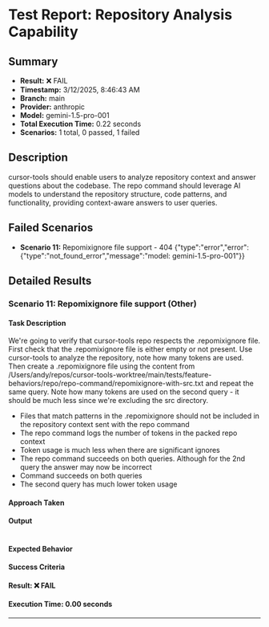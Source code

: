 # Test Report: Repository Analysis Capability

## Summary

- **Result:** ❌ FAIL
- **Timestamp:** 3/12/2025, 8:46:43 AM
- **Branch:** main
- **Provider:** anthropic
- **Model:** gemini-1.5-pro-001
- **Total Execution Time:** 0.22 seconds
- **Scenarios:** 1 total, 0 passed, 1 failed

## Description

cursor-tools should enable users to analyze repository context and answer questions about the codebase. The repo command should leverage AI models to understand the repository structure, code patterns, and functionality, providing context-aware answers to user queries.

## Failed Scenarios

- **Scenario 11:** Repomixignore file support - 404 {"type":"error","error":{"type":"not_found_error","message":"model: gemini-1.5-pro-001"}}

## Detailed Results

### Scenario 11: Repomixignore file support (Other)

#### Task Description

We're going to verify that cursor-tools repo respects the .repomixignore file. First check that the .repomixignore file is either empty or not present. Use cursor-tools to analyze the repository, note how many tokens are used.
Then create a .repomixignore file using the content from /Users/andy/repos/cursor-tools-worktree/main/tests/feature-behaviors/repo/repo-command/repomixignore-with-src.txt and repeat the same query. Note how many tokens are used on the second query - it should be much less since we're excluding the src directory.
- Files that match patterns in the .repomixignore should not be included in the repository context sent with the repo command
- The repo command logs the number of tokens in the packed repo context
- Token usage is much less when there are significant ignores
- The repo command succeeds on both queries. Although for the 2nd query the answer may now be incorrect
- Command succeeds on both queries
- The second query has much lower token usage

#### Approach Taken



#### Output

```

```

#### Expected Behavior


#### Success Criteria


#### Result: ❌ FAIL

#### Execution Time: 0.00 seconds

---

